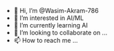 - 👋 Hi, I’m @Wasim-Akram-786
- 👀 I’m interested in AI/ML
- 🌱 I’m currently learning AI
- 💞️ I’m looking to collaborate on ...
- 📫 How to reach me ...

<!---
Wasim-Akram-786/Wasim-Akram-786 is a ✨ special ✨ repository because its `README.md` (this file) appears on your GitHub profile.
You can click the Preview link to take a look at your changes.
--->
